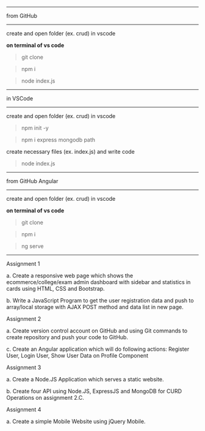 ***************************************************************************************************
from GitHub
***************************************************************************************************

create and open folder (ex. crud) in vscode

**on terminal of vs code**

> git clone <git repository url>

> npm i

> node index.js

***************************************************************************************************
in VSCode
***************************************************************************************************

create and open folder (ex. crud) in vscode

> npm init -y

> npm i express mongodb path

create necessary files (ex. index.js) and write code

> node index.js

***************************************************************************************************
from GitHub Angular
***************************************************************************************************

create and open folder (ex. crud) in vscode

**on terminal of vs code**

> git clone <git repository url>

> npm i

> ng serve
> 
*******************************************************************************************************************************
Assignment 1 

a. Create a responsive web page which shows the ecommerce/college/exam admin dashboard with 
sidebar and statistics in cards using HTML, CSS and Bootstrap. 

b. Write a JavaScript Program to get the user registration data and push to array/local storage with AJAX 
POST method and data list in new page.

Assignment 2 

a. Create version control account on GitHub and using Git commands to create repository and push 
your code to GitHub. 

c. Create an Angular application which will do following actions: Register User, Login User, Show User 
Data on Profile Component

Assignment 3 

a. Create a Node.JS Application which serves a static website. 

b. Create four API using Node.JS, ExpressJS and MongoDB for CURD Operations on assignment 2.C.

Assignment 4 

a. Create a simple Mobile Website using jQuery Mobile. 



